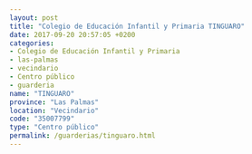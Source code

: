 ```yaml
---
layout: post
title: "Colegio de Educación Infantil y Primaria TINGUARO"
date: 2017-09-20 20:57:05 +0200
categories:
- Colegio de Educación Infantil y Primaria
- las-palmas
- vecindario
- Centro público
- guarderia
name: "TINGUARO"
province: "Las Palmas"
location: "Vecindario"
code: "35007799"
type: "Centro público"
permalink: /guarderias/tinguaro.html
---
```

